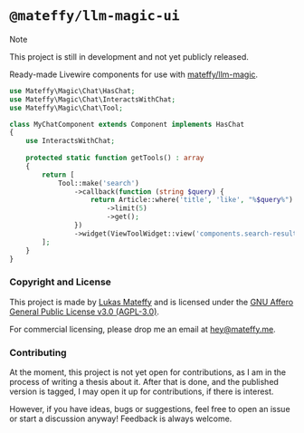 # `@mateffy/llm-magic-ui`

> [!NOTE]
> This project is still in development and not yet publicly released.

Ready-made Livewire components for use with [mateffy/llm-magic](https://github.com/capevace/llm-magic).

```php
use Mateffy\Magic\Chat\HasChat;
use Mateffy\Magic\Chat\InteractsWithChat;
use Mateffy\Magic\Chat\Tool;

class MyChatComponent extends Component implements HasChat
{
    use InteractsWithChat;
    
    protected static function getTools() : array
    {
        return [
            Tool::make('search')
                ->callback(function (string $query) {
                    return Article::where('title', 'like', "%$query%")
                        ->limit(5)
                        ->get();
                })
                ->widget(ViewToolWidget::view('components.search-results')),
        ];
    }
}
```

### Copyright and License

This project is made by [Lukas Mateffy](https://mateffy.me) and is licensed under the [GNU Affero General Public License v3.0 (AGPL-3.0)](https://choosealicense.com/licenses/agpl-3.0/).

For commercial licensing, please drop me an email at [hey@mateffy.me](mailto:hey@mateffy.me).

### Contributing

At the moment, this project is not yet open for contributions, as I am in the process of writing a thesis about it. After that is done, and the published version is tagged, I may open it up for contributions, if there is interest.

However, if you have ideas, bugs or suggestions, feel free to open an issue or start a discussion anyway! Feedback is always welcome.
